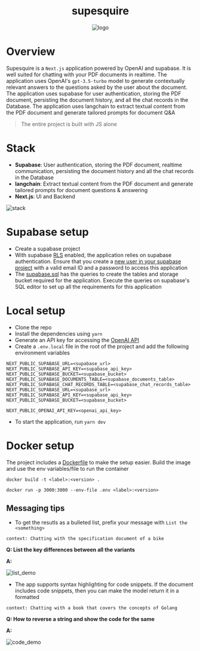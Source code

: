 <h1 align="center">
supesquire
</h1>

<div align="center">
<p align="center">
<img src="https://github.com/neel1996/supesquire/assets/47709856/2b97f1e7-6ec1-41e1-b3af-d73e1c48b4b4" alt="logo" style="text-align:center;" />
</p>
</div>

# Overview

Supesquire is a `Next.js` application powered by OpenAI and supabase. It is well suited for chatting with your PDF documents in realtime. The application uses OpenAI's `gpt-3.5-turbo` model to generate contextually relevant answers to the questions asked by the user about the document. The application uses supabase for user authentication, storing the PDF document, persisting the document history, and all the chat records in the Database. The application uses langchain to extract textual content from the PDF document and generate tailored prompts for document Q&A

> The entire project is built with JS alone

# Stack

- **Supabase**: User authentication, storing the PDF document, realtime communication, persisting the document history and all the chat records in the Database
- **langchain**: Extract textual content from the PDF document and generate tailored prompts for document questions & answering
- **Next.js**: UI and Backend

![stack](https://github.com/neel1996/supesquire/assets/47709856/05a3d5d9-35d9-4442-9055-e0de605fb2ad)

# Supabase setup

- Create a supabase project
- With supabase [RLS](https://supabase.com/docs/guides/auth/row-level-security) enabled, the application relies on supabase authentication. Ensure that you create a [new user in your supabase project](https://supabase.com/docs/guides/auth) with a valid email ID and a password to access this application
- The [supabase.sql](supabase.sql) has the queries to create the tables and storage bucket required for the application. Execute the queries on supabase's SQL editor to set up all the requirements for this application

# Local setup

- Clone the repo
- Install the dependencies using `yarn`
- Generate an API key for accessing the [OpenAI API](https://platform.openai.com/account/api-keys)
- Create a `.env.local` file in the root of the project and add the following environment variables

```
NEXT_PUBLIC_SUPABASE_URL=<supabase_url>
NEXT_PUBLIC_SUPABASE_API_KEY=<supabase_api_key>
NEXT_PUBLIC_SUPABASE_BUCKET=<supabase_bucket>
NEXT_PUBLIC_SUPABASE_DOCUMENTS_TABLE=<supabase_documents_table>
NEXT_PUBLIC_SUPABASE_CHAT_RECORDS_TABLE=<supabase_chat_records_table>
NEXT_PUBLIC_SUPABASE_URL=<supabase_url>
NEXT_PUBLIC_SUPABASE_API_KEY=<supabase_api_key>
NEXT_PUBLIC_SUPABASE_BUCKET=<supabase_bucket>

NEXT_PUBLIC_OPENAI_API_KEY=<openai_api_key>
```

- To start the application, run `yarn dev`

# Docker setup

The project includes a [Dockerfile](Dockerfile) to make the setup easier. Build the image and use the env variables/file to run the container

```shell
docker build -t <label>:<version> .

docker run -p 3000:3000 --env-file .env <label>:<version>
```

## Messaging tips

- To get the resutls as a bulleted list, prefix your message with `List the <something>`

```
context: Chatting with the specification document of a bike
```

**Q: List the key differences between all the variants**

**A:**

![list_demo](https://github.com/neel1996/supesquire/assets/47709856/1631d98a-0704-48d3-9029-f5d50617106e)

- The app supports syntax highlighting for code snippets. If the document includes code snippets, then you can make the model return it in a formatted

```
context: Chatting with a book that covers the concepts of Golang
```

**Q: How to reverse a string and show the code for the same**

**A:**

![code_demo](https://github.com/neel1996/supesquire/assets/47709856/9bc052ab-9885-495d-bf0d-f5289ce68d14)
